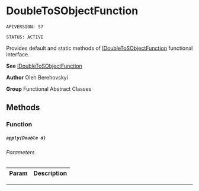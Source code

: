 # DoubleToSObjectFunction

`APIVERSION: 57`

`STATUS: ACTIVE`

Provides default and static methods of [IDoubleToSObjectFunction](/docs/Functional-Interfaces/IDoubleToSObjectFunction.md) functional interface.


**See** [IDoubleToSObjectFunction](/docs/Functional-Interfaces/IDoubleToSObjectFunction.md)


**Author** Oleh Berehovskyi


**Group** Functional Abstract Classes

## Methods
### Function
##### `apply(Double d)`
###### Parameters
|Param|Description|
|---|---|

---
